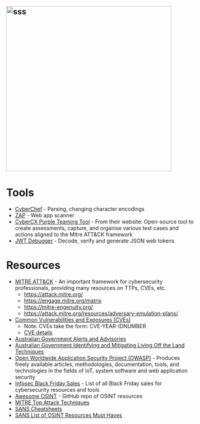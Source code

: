 ## <img width="441" alt="sss" src="placeholder" />

# Tools

- [CyberChef](https://gchq.github.io/CyberChef/) - Parsing, changing character encodings
- [ZAP](https://www.zaproxy.org/) - Web app scanner
- [CyberCX Purple Teaming Tool](https://cybercx.com.au/blog/cybercx-purple-teaming-tool/) - From their website: Open-source tool to create assessments, capture, and organise various test cases and actions aligned to the Mitre ATT&CK framework
- [JWT Debugger](https://jwt.io/) - Decode, verify and generate JSON web tokens

# Resources

- [MITRE ATT&CK](https://attack.mitre.org/) - An important framework for cybersecurity professionals, providing many resources on TTPs, CVEs, etc.
  - https://attack.mitre.org/
  - https://engage.mitre.org/matrix
  - https://mitre-engenuity.org/
  - https://attack.mitre.org/resources/adversary-emulation-plans/
- [Common Vulnerabilities and Exposures (CVEs)](https://www.cve.org/ProgramOrganization/CNAs#CNAProgramGrowth)
  - Note: CVEs take the form: CVE-YEAR-IDNUMBER
  - [CVE details ](https://www.cvedetails.com/)
- [Australian Government Alerts and Advisories](https://www.cyber.gov.au/about-us/view-all-content/alerts-and-advisories)
- [Australian Government Identifying and Mitigating Living Off the Land Techniques](https://www.cyber.gov.au/about-us/view-all-content/alerts-and-advisories/identifying-and-mitigating-living-off-the-land-techniques)
- [Open Worldwide Application Security Project (OWASP)](https://owasp.org/) - Produces freely available articles, methodologies, documentation, tools, and technologies in the fields of IoT, system software and web application security
- [Infosec Black Friday Sales](https://github.com/0x90n/InfoSec-Black-Friday) - List of all Black Friday sales for cybersecurity resources and tools
- [Awesome OSINT](https://github.com/jivoi/awesome-osint) - GitHub repo of OSINT resources
- [MITRE Top Attack Techniques](https://top-attack-techniques.mitre-engenuity.org/)
- [SANS Cheatsheets](https://www.sans.org/blog/the-ultimate-list-of-sans-cheat-sheets/)
- [SANS List of OSINT Resources Must Haves](https://www.sans.org/blog/-must-have-free-resources-for-open-source-intelligence-osint-/)
